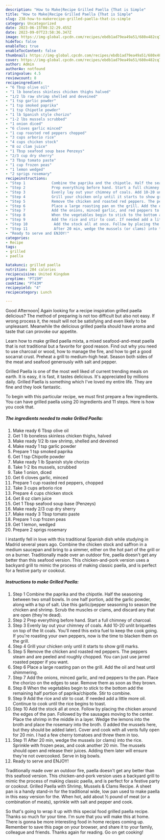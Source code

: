 ```yaml
---
description: "How to Make|Recipe Grilled Paella {That is Simple"
title: "How to Make|Recipe Grilled Paella {That is Simple"
slug: 238-how-to-makerecipe-grilled-paella-that-is-simple
category: Uncategorized
date: 2023-06-15T00:32:29.455Z
date: 2023-09-07T23:58:36.347Z
image: https://img-global.cpcdn.com/recipes/ebdb1ad79ea49a51/680x482cq70/grilled-paella-recipe-main-photo.jpg
hideToc: false
enableToc: true
enableTocContent: false
thumbnail: https://img-global.cpcdn.com/recipes/ebdb1ad79ea49a51/680x482cq70/grilled-paella-recipe-main-photo.jpg
cover: https://img-global.cpcdn.com/recipes/ebdb1ad79ea49a51/680x482cq70/grilled-paella-recipe-main-photo.jpg
author: Admin
authorAv: notfound
ratingvalue: 4.5
reviewcount: 8
recipeingredient:
- "6 Tbsp olive oil"
- "1 lb boneless skinless chicken thighs halved"
- "1/2 lb raw shrimp shelled and deveined"
- "1 tsp garlic powder"
- "1 tsp smoked paprika"
- "1 tsp Chipotle powder"
- "1 lb Spanish style chorizo"
- "1-2 lbs mussels scrubbed"
- "1 onion diced"
- "6 cloves garlic minced"
- "1 cup roasted red peppers chopped"
- "3 cups arborio rice"
- "4 cups chicken stock"
- "8 oz clam juice"
- "1 Tbsp seafood soup base Penzeys"
- "2/3 cup dry sherry"
- "3 Tbsp tomato paste"
- "1 cup frozen peas"
- "1 lemon wedged"
- "2 sprigs rosemary"
recipeinstructions:
- "Step 1            Combine the paprika and the chipotle. Half the seasoning between two small bowls. In one half portion, add the garlic powder, along with a tsp of salt. Use this garlic/pepper seasoning to season the chicken and shrimp. Scrub the muscles or clams, and discard any that are open (they&#39;re dead)."
- "Step 2            Prep everything before hand. Start a full chimney of charcoal."
- "Step 3            Evenly lay out your chimney of coals. Add 10-20 unlit briquettes on top of the lit coals. You&#39;ll need this extra fuel to keep the cook going. If you&#39;re roasting your own peppers, now is the time to blacken them on the grill."
- "Step 4            Grill your chicken only until it starts to show grill marks."
- "Step 5            Remove the chicken and roasted red peppers. The peppers steam and are peeled and roughly chopped. You can just use jarred roasted pepper if you want."
- "Step 6            Place a large roasting pan on the grill. Add the oil and heat until shimmering."
- "Step 7            Add the onions, minced garlic, and red peppers to the pan. Place the chorizo on the edges to sear. Remove them as soon as they brown."
- "Step 8            When the vegetables begin to stick to the bottom add the remaining half portion of paprika/chipotle. Stir to combine."
- "Step 9            Add the rice and stir to coat. If needed add a little more oil. Continue to cook until the rice begins to toast."
- "Step 10            Add the stock all at once. Follow by placing the chicken around the edges of the pan. Followed by the sausages moving to the center. Place the shrimp in the middle in a layer. Wedge the lemons into the broth and place the rosemary into the broth. (I added the mussels here, but they should be added later). Cover and cook with all vents fully open for 20 min. I had a few cherry tomatoes and threw them in too."
- "Step 11            After 20 min, wedge the mussels (or clams) into the rice. Sprinkle with frozen peas, and cook another 20 min. The mussels should open and release their juices. Adding them later will ensure they&#39;re not overcooked. Serve in big bowls."
- "Ready to serve and ENJOY!"
categories:
- Recipe
tags:
- grilled
- paella

katakunci: grilled paella 
nutrition: 284 calories
recipecuisine: United Kingdom
preptime: "PT15M"
cooktime: "PT43M"
recipeyield: "4"
recipecategory: Lunch

---
```



Good Afternoon| Again looking for a recipe inspiration grilled paella delicious? The method of preparing is not too difficult but also not easy. If wrong process it, the result will not be satisfying and even likely to be unpleasant. Meanwhile the delicious grilled paella should have aroma and taste that can provoke our appetite.





Learn how to make grilled paella mixta, a mixed seafood-and-meat paella that is not traditional but a favorite for good reason. Find out why you need to use charcoal or wood, how to manage the fire, and how to get a good socarrat crust. Preheat a grill to medium-high heat. Season both sides of the meat and seafood generously with salt and pepper.

Grilled Paella is one of the most well liked of current trending meals on earth. It is easy, it is fast, it tastes delicious. It's appreciated by millions daily. Grilled Paella is something which I've loved my entire life. They are fine and they look fantastic.


To begin with this particular recipe, we must first prepare a few ingredients. You can have grilled paella using 20 ingredients and 11 steps. Here is how you cook that.

<!--inarticleads1-->

##### The ingredients needed to make Grilled Paella:

1. Make ready 6 Tbsp olive oil
1. Get 1 lb boneless skinless chicken thighs, halved
1. Make ready 1/2 lb raw shrimp, shelled and deveined
1. Make ready 1 tsp garlic powder
1. Prepare 1 tsp smoked paprika
1. Get 1 tsp Chipotle powder
1. Make ready 1 lb Spanish style chorizo
1. Take 1-2 lbs mussels, scrubbed
1. Take 1 onion, diced
1. Get 6 cloves garlic, minced
1. Prepare 1 cup roasted red peppers, chopped
1. Take 3 cups arborio rice
1. Prepare 4 cups chicken stock
1. Get 8 oz clam juice
1. Get 1 Tbsp seafood soup base (Penzeys)
1. Make ready 2/3 cup dry sherry
1. Make ready 3 Tbsp tomato paste
1. Prepare 1 cup frozen peas
1. Get 1 lemon, wedged
1. Prepare 2 sprigs rosemary


I instantly fell in love with this traditional Spanish dish while studying in Madrid several years ago. Combine the chicken stock and saffron in a medium saucepan and bring to a simmer, either on the hot part of the grill or on a burner. Traditionally made over an outdoor fire, paella doesn&#39;t get any better than this seafood version. This chicken-and-pork version uses a backyard grill to mimic the process of making classic paella, and is perfect for a festive party or cookout. 

<!--inarticleads2-->

##### Instructions to make Grilled Paella:

1. Step 1            Combine the paprika and the chipotle. Half the seasoning between two small bowls. In one half portion, add the garlic powder, along with a tsp of salt. Use this garlic/pepper seasoning to season the chicken and shrimp. Scrub the muscles or clams, and discard any that are open (they&#39;re dead).
1. Step 2            Prep everything before hand. Start a full chimney of charcoal.
1. Step 3            Evenly lay out your chimney of coals. Add 10-20 unlit briquettes on top of the lit coals. You&#39;ll need this extra fuel to keep the cook going. If you&#39;re roasting your own peppers, now is the time to blacken them on the grill.
1. Step 4            Grill your chicken only until it starts to show grill marks.
1. Step 5            Remove the chicken and roasted red peppers. The peppers steam and are peeled and roughly chopped. You can just use jarred roasted pepper if you want.
1. Step 6            Place a large roasting pan on the grill. Add the oil and heat until shimmering.
1. Step 7            Add the onions, minced garlic, and red peppers to the pan. Place the chorizo on the edges to sear. Remove them as soon as they brown.
1. Step 8            When the vegetables begin to stick to the bottom add the remaining half portion of paprika/chipotle. Stir to combine.
1. Step 9            Add the rice and stir to coat. If needed add a little more oil. Continue to cook until the rice begins to toast.
1. Step 10            Add the stock all at once. Follow by placing the chicken around the edges of the pan. Followed by the sausages moving to the center. Place the shrimp in the middle in a layer. Wedge the lemons into the broth and place the rosemary into the broth. (I added the mussels here, but they should be added later). Cover and cook with all vents fully open for 20 min. I had a few cherry tomatoes and threw them in too.
1. Step 11            After 20 min, wedge the mussels (or clams) into the rice. Sprinkle with frozen peas, and cook another 20 min. The mussels should open and release their juices. Adding them later will ensure they&#39;re not overcooked. Serve in big bowls.
1. Ready to serve and ENJOY!

Traditionally made over an outdoor fire, paella doesn&#39;t get any better than this seafood version. This chicken-and-pork version uses a backyard grill to mimic the process of making classic paella, and is perfect for a festive party or cookout. Grilled Paella with Shrimp, Mussels &amp; Clams Recipe. A sheet pan is a handy stand-in for the traditional wide, low pan used to make paella in this easy version for the. When hot, add about ½ pound of meat (or a combination of meats), sprinkle with salt and pepper and cook. 

So that's going to wrap it up with this special food grilled paella recipe. Thanks so much for your time. I'm sure that you will make this at home. There is gonna be more interesting food in home recipes coming up. Remember to save this page on your browser, and share it to your family, colleague and friends. Thanks again for reading. Go on get cooking!
